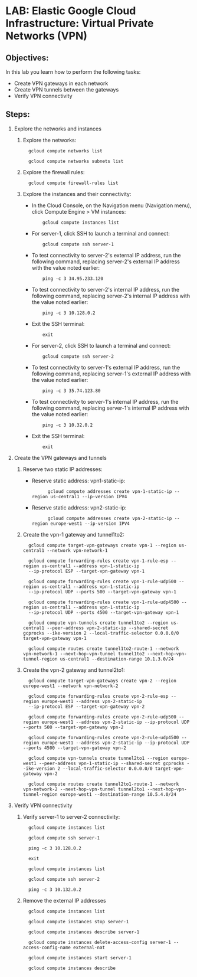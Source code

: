 # LAB:  Elastic Google Cloud Infrastructure: Virtual Private Networks (VPN)

## Objectives:

In this lab you learn how to perform the following tasks:
  - Create VPN gateways in each network
  - Create VPN tunnels between the gateways
  - Verify VPN connectivity

## Steps:

1. Explore the networks and instances

   1. Explore the networks:

            gcloud compute networks list

            gcloud compute networks subnets list

   2. Explore the firewall rules:

            gcloud compute firewall-rules list

   3. Explore the instances and their connectivity:

      - In the Cloud Console, on the Navigation menu (Navigation menu), click Compute Engine > VM instances:

                gcloud compute instances list

      - For server-1, click SSH to launch a terminal and connect:

                gcloud compute ssh server-1

      - To test connectivity to server-2's external IP address, run the following command, replacing server-2's     external IP address with the value noted earlier:

                ping -c 3 34.95.233.120

      - To test connectivity to server-2's internal IP address, run the following command, replacing server-2's  internal IP address with the value noted earlier:

                ping -c 3 10.128.0.2

      - Exit the SSH terminal:

                exit

      - For server-2, click SSH to launch a terminal and connect:

                gcloud compute ssh server-2

      - To test connectivity to server-1's external IP address, run the following command, replacing server-1's external IP address with the value noted earlier:

                ping -c 3 35.74.123.80

      - To test connectivity to server-1's internal IP address, run the following command, replacing server-1's internal IP address with the value noted earlier:

                ping -c 3 10.32.0.2

      - Exit the SSH terminal:
      
                exit

2. Create the VPN gateways and tunnels

   1. Reserve two static IP addresses:

      - Reserve static address: vpn1-static-ip:

                  gcloud compute addresses create vpn-1-static-ip --region us-central1 --ip-version IPV4

      - Reserve static address: vpn2-static-ip:

                  gcloud compute addresses create vpn-2-static-ip --region europe-west1 --ip-version IPV4

   2. Create the vpn-1 gateway and tunnel1to2:

            gcloud compute target-vpn-gateways create vpn-1 --region us-central1 --network vpn-network-1

            gcloud compute forwarding-rules create vpn-1-rule-esp --region us-central1 --address vpn-1-static-ip
            --ip-protocol ESP --target-vpn-gateway vpn-1 

            gcloud compute forwarding-rules create vpn-1-rule-udp500 --region us-central1 --address vpn-1-static-ip
            --ip-protocol UDP --ports 500 --target-vpn-gateway vpn-1

            gcloud compute forwarding-rules create vpn-1-rule-udp4500 --region us-central1 --address vpn-1-static-ip
            --ip-protocol UDP --ports 4500 --target-vpn-gateway vpn-1

            gcloud compute vpn-tunnels create tunnel1to2 --region us-central1 --peer-address vpn-2-static-ip --shared-secret gcprocks --ike-version 2 --local-traffic-selector 0.0.0.0/0 target-vpn-gateway vpn-1

            gcloud compute routes create tunnel1to2-route-1 --network vpn-network-1 --next-hop-vpn-tunnel tunnel1to2 --next-hop-vpn-tunnel-region us-central1 --destination-range 10.1.3.0/24

   3. Create the vpn-2 gateway and tunnel2to1:

            gcloud compute target-vpn-gateways create vpn-2 --region europe-west1 --network vpn-network-2

            gcloud compute forwarding-rules create vpn-2-rule-esp --region europe-west1 --address vpn-2-static-ip
            --ip-protocol ESP --target-vpn-gateway vpn-2

            gcloud compute forwarding-rules create vpn-2-rule-udp500 --region europe-west1 --address vpn-2-static-ip --ip-protocol UDP --ports 500 --target-vpn-gateway vpn-2

            gcloud compute forwarding-rules create vpn-2-rule-udp4500 --region europe-west1 --address vpn-2-static-ip --ip-protocol UDP --ports 4500 --target-vpn-gateway vpn-2

            gcloud compute vpn-tunnels create tunnel2to1 --region europe-west1 --peer-address vpn-1-static-ip --shared-secret gcprocks --ike-version 2 --local-traffic-selector 0.0.0.0/0 target-vpn-gateway vpn-2

            gcloud compute routes create tunnel2to1-route-1 --network vpn-network-2 --next-hop-vpn-tunnel tunnel2to1 --next-hop-vpn-tunnel-region europe-west1 --destination-range 10.5.4.0/24

3. Verify VPN connectivity

   1. Verify server-1 to server-2 connectivity:

            gcloud compute instances list

            gcloud compute ssh server-1

            ping -c 3 10.128.0.2

            exit

            gcloud compute instances list

            gcloud compute ssh server-2

            ping -c 3 10.132.0.2

   2. Remove the external IP addresses

            gcloud compute instances list

            gcloud compute instances stop server-1

            gcloud compute instances describe server-1

            gcloud compute instances delete-access-config server-1 --access-config-name external-nat

            gcloud compute instances start server-1

            gcloud compute instances describe